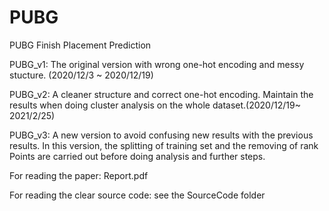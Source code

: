 # PUBG
PUBG Finish Placement Prediction

PUBG_v1: The original version with wrong one-hot encoding and messy stucture. (2020/12/3 ~ 2020/12/19)

PUBG_v2: A cleaner structure and correct one-hot encoding. Maintain the results when doing cluster analysis on the whole dataset.(2020/12/19~ 2021/2/25)

PUBG_v3: A new version to avoid confusing new results with the previous results. In this version, the splitting of training set and the removing of rank Points are carried out before doing analysis and further steps.

For reading the paper: Report.pdf

For reading the clear source code: see the SourceCode folder
